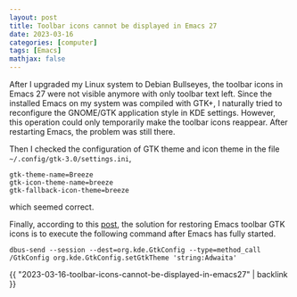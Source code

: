 ```yaml
---
layout: post
title: Toolbar icons cannot be displayed in Emacs 27
date: 2023-03-16
categories: [computer]
tags: [Emacs]
mathjax: false
---
```


After I upgraded my Linux system to Debian Bullseyes, the toolbar icons in Emacs 27 were not visible anymore with only toolbar text left. Since the installed Emacs on my system was compiled with GTK+, I naturally tried to reconfigure the GNOME/GTK application style in KDE settings. However, this operation could only temporarily make the toolbar icons reappear. After restarting Emacs, the problem was still there.

Then I checked the configuration of GTK theme and icon theme in the file `~/.config/gtk-3.0/settings.ini`,

```text
gtk-theme-name=Breeze
gtk-icon-theme-name=breeze
gtk-fallback-icon-theme=breeze
```

which seemed correct.

Finally, according to this [post](https://www.reddit.com/r/kde/comments/slizni/changing_gnomegtk_application_style_theme_from/?utm_source=share&utm_medium=web2x&context=3), the solution for restoring Emacs toolbar GTK icons is to execute the following command after Emacs has fully started.

```text
dbus-send --session --dest=org.kde.GtkConfig --type=method_call /GtkConfig org.kde.GtkConfig.setGtkTheme 'string:Adwaita'
```

{{ "2023-03-16-toolbar-icons-cannot-be-displayed-in-emacs27" | backlink }}
